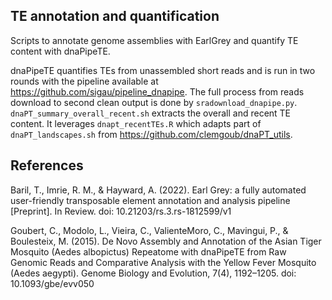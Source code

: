 ## TE annotation and quantification

Scripts to annotate genome assemblies with EarlGrey and quantify TE content with dnaPipeTE.

dnaPipeTE quantifies TEs from unassembled short reads and is run in two rounds with the pipeline available at https://github.com/sigau/pipeline_dnapipe.
The full process from reads download to second clean output is done by `sradownload_dnapipe.py`.
`dnaPT_summary_overall_recent.sh` extracts the overall and recent TE content. It leverages `dnapt_recentTEs.R` which adapts part of `dnaPT_landscapes.sh` from https://github.com/clemgoub/dnaPT_utils.


## References

Baril, T., Imrie, R. M., & Hayward, A. (2022). Earl Grey: a fully automated user-friendly transposable element annotation and analysis pipeline [Preprint]. In Review. doi: 10.21203/rs.3.rs-1812599/v1

Goubert, C., Modolo, L., Vieira, C., ValienteMoro, C., Mavingui, P., & Boulesteix, M. (2015). De Novo Assembly and Annotation of the Asian Tiger Mosquito (Aedes albopictus) Repeatome with dnaPipeTE from Raw Genomic Reads and Comparative Analysis with the Yellow Fever Mosquito (Aedes aegypti). Genome Biology and Evolution, 7(4), 1192–1205. doi: 10.1093/gbe/evv050
